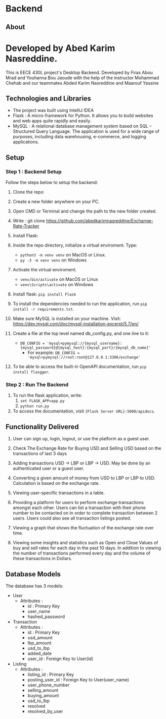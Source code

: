 # Backend

## About

# Developed by Abed Karim Nasreddine.

This is EECE 430L project's Desktop Backend. Developed by Firas Abou Mrad and Youhanna Bou Jaoude with the help of the instructor Mohammad Chehab and our teammates Abded Karim Nasreddine and Maarouf Yassine

## Technologies and Libraries

- The project was built using IntelliJ IDEA
- Flask : A micro-framework for Python. It allows you to build websites and web apps quite rapidly and easily.
- MySQL : A relational database management system based on SQL – Structured Query Language. The application is used for a wide range of purposes, including data warehousing, e-commerce, and logging applications.

## Setup

### Step 1 : Backend Setup

Follow the steps below to setup the backend:

1. Clone the repo:
1. Create a new folder anywhere on your PC.
1. Open CMD or Terminal and change the path to the new folder created.
1. Write : git clone https://github.com/abedkarimnasreddine/Exchange-Rate-Tracker
1. Install Flask:
1. Inside the repo directory, initialize a virtual enviroment. Type:
   - `python3 -m venv venv` on MacOS or Linux.
   - `py -3 -m venv venv` on Windows
1. Activate the virtual enviroment.
   - `venv/bin/activate` on MacOS or Linux
   - `venv\Scripts\activate` on Windows
1. Install flask: `pip install Flask`
1. To install the dependencies needed to run the application, run `pip install -r requirements.txt`.
1. Make sure MySQL is installed on your machine. Visit: https://dev.mysql.com/doc/mysql-installation-excerpt/5.7/en/
1. Create a file at the top level named db_config.py, and one line to it:

   - `DB_CONFIG = 'mysql+pymysql://{mysql_username}:{mysql_password}@{mysql_host}:{mysql_port}/{mysql_db_name}'`
     - For example: `DB_CONFIG = 'mysql+pymysql://root:root@127.0.0.1:3306/exchange'`

1. To be able to access the built-in OpenAPI documentation, run `pip install flasgger`.

### Step 2 : Run The Backend

1. To run the flask application, write:
   1. `set FLASK_APP=app.py`
   2. `python run.py`
2. To access the documentation, visit `{Flask Server URL}:5000/apidocs`.

## Functionality Delivered

1. User can sign up, login, logout, or use the platform as a guest user.

2. Check The Exchange Rate for Buying USD and Selling USD based on the transactions of last 3 days

3. Adding transactions USD -> LBP or LBP -> USD. May be done by an authenticated user or a guest user.

4. Converting a given amount of money from USD to LBP or LBP to USD. Calculation is based on the exchange rate.

5. Viewing user-specific transactions in a table.

6. Providing a platform for users to perform exchange transactions amongst each other. Users can list a transaction with their phone number to be contacted on in order to complete transaction between 2 users. Users could also see all transaction listings posted.

7. Viewing a graph that shows the fluctuation of the exchange rate over time.

8. Viewing some insights and statistics such as Open and Close Values of buy and sell rates for each day in the past 10 days. In addition to viewing the number of transactions performed every day and the volume of these transactions in Dollars.

## Database Models

The database has 3 models:

- User
  - Attributes :
    - id : Primary Key
    - user_name
    - hashed_password
- Transaction
  - Attributes :
    - id : Primary Key
    - usd_amount
    - lbp_amount
    - usd_to_lbp
    - added_date
    - user_id : Foreign Key to User(id)
- Listing
  - Attributes :
    - listing_id : Primary Key
    - posting_user_id : Foreign Key to User(user_name)
    - user_phone_number
    - selling_amount
    - buying_amount
    - usd_to_lbp
    - resolved
    - resolved_by_user
